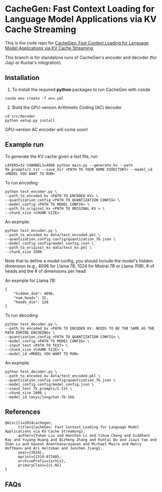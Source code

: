 # CacheGen: Fast Context Loading for Language Model Applications via KV Cache Streaming

This is the code repo for [CacheGen: Fast Context Loading for Language Model Applications via KV Cache Streaming](https://arxiv.org/pdf/2310.07240.pdf).

This branch is for standalone runs of CacheGen's encoder and decoder (for Jiayi or Kuntai's integration)

## Installation

1. To install the required **python** packages to run CacheGen with conda
```
conda env create -f env.yml 
```
2. Build the GPU-version Arithmetic Coding (AC) decoder 
```
cd src/decoder
python setup.py install
```

GPU-version AC encoder will come soon!


## Example run
To generate the KV cache given a text file, run
```
LAYERS=32 CHANNELS=4096 python main.py --generate_kv --path 9k_prompts/1.txt --save_dir <PATH TO YOUR HOME DIRECTORY> --model_id <MODEL YOU WANT TO RUN>
```

To run encoding
```
python test_encoder.py \
--path_to_encoded_kv <PATH TO ENCODED KV> \
--quantization_config <PATH TO QUANTIZATION CONFIG> \
--model_config <PATH TO MODEL CONFIG> \
--path_to_original_kv <PATH TO ORIGINAL KV > \
--chunk_size <CHUNK SIZE> 
```

An example:
```
python test_encoder.py \
--path_to_encoded_kv data/test_encoded.pkl \
--quantization_config config/quantization_7b.json \
--model_config config/model_config.json \
--path_to_original_kv data/test_kv.pkl \
--chunk_size 2000 
```

Note that to define a model config, you should include the model's hidden dimension (e.g., 4096 for Llama 7B, 1024 for Mistral 7B or Llama 70B), # of heads and the # of dimensions per head

An example for Llama 7B:

```
{
    "hidden_dim": 4096, 
    "num_heads": 32,
    "heads_dim": 128
}
```

To run decoding
```
python test_decoder.py \
--path_to_encoded_kv <PATH TO ENCODED KV, NEEDS TO BE THE SAME AS THE PATH DURING ENCODING> \
--quantization_config <PATH TO QUANTIZATION CONFIG> \
--model_config <PATH TO MODEL CONFIG> \
--input_text <PATH TO TEXT> \
--chunk_size <CHUNK SIZE> \
--model_id <MODEL YOU WANT TO RUN>
```

An example:
```
python test_decoder.py \
--path_to_encoded_kv data/test_encoded.pkl \
--quantization_config config/quantization_7b.json \
--model_config config/model_config.json \
--input_text 7k_prompts/2.txt \
--chunk_size 2000 \
--model_id lmsys/longchat-7b-16k 
```



## References

```
@misc{liu2024cachegen,
      title={CacheGen: Fast Context Loading for Language Model Applications via KV Cache Streaming}, 
      author={Yuhan Liu and Hanchen Li and Yihua Cheng and Siddhant Ray and Yuyang Huang and Qizheng Zhang and Kuntai Du and Jiayi Yao and Shan Lu and Ganesh Ananthanarayanan and Michael Maire and Henry Hoffmann and Ari Holtzman and Junchen Jiang},
      year={2024},
      eprint={2310.07240},
      archivePrefix={arXiv},
      primaryClass={cs.NI}
}
```

## FAQs
